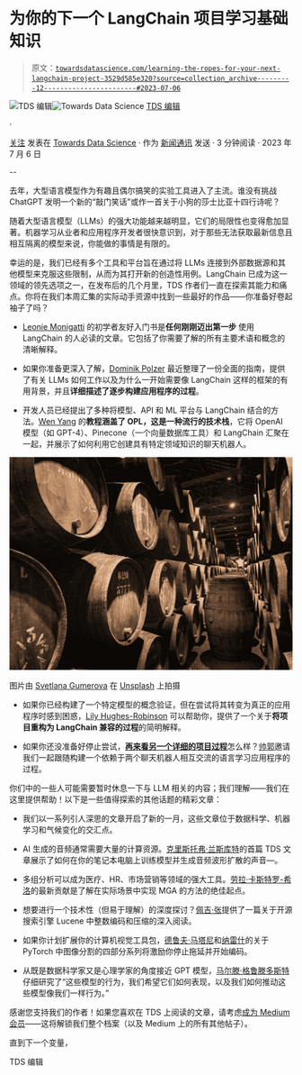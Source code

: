 # 为你的下一个 LangChain 项目学习基础知识

> 原文：[`towardsdatascience.com/learning-the-ropes-for-your-next-langchain-project-3529d585e320?source=collection_archive---------12-----------------------#2023-07-06`](https://towardsdatascience.com/learning-the-ropes-for-your-next-langchain-project-3529d585e320?source=collection_archive---------12-----------------------#2023-07-06)

[](https://towardsdatascience.medium.com/?source=post_page-----3529d585e320--------------------------------)![TDS 编辑](https://towardsdatascience.medium.com/?source=post_page-----3529d585e320--------------------------------)[](https://towardsdatascience.com/?source=post_page-----3529d585e320--------------------------------)![Towards Data Science](https://towardsdatascience.com/?source=post_page-----3529d585e320--------------------------------) [TDS 编辑](https://towardsdatascience.medium.com/?source=post_page-----3529d585e320--------------------------------)

·

[关注](https://medium.com/m/signin?actionUrl=https%3A%2F%2Fmedium.com%2F_%2Fsubscribe%2Fuser%2F7e12c71dfa81&operation=register&redirect=https%3A%2F%2Ftowardsdatascience.com%2Flearning-the-ropes-for-your-next-langchain-project-3529d585e320&user=TDS+Editors&userId=7e12c71dfa81&source=post_page-7e12c71dfa81----3529d585e320---------------------post_header-----------) 发表在 [Towards Data Science](https://towardsdatascience.com/?source=post_page-----3529d585e320--------------------------------) · 作为 [新闻通讯](https://towardsdatascience.com/?source=post_page-----3529d585e320--------------------------------) 发送 · 3 分钟阅读 · 2023 年 7 月 6 日 [](https://medium.com/m/signin?actionUrl=https%3A%2F%2Fmedium.com%2F_%2Fvote%2Ftowards-data-science%2F3529d585e320&operation=register&redirect=https%3A%2F%2Ftowardsdatascience.com%2Flearning-the-ropes-for-your-next-langchain-project-3529d585e320&user=TDS+Editors&userId=7e12c71dfa81&source=-----3529d585e320---------------------clap_footer-----------)

--

[](https://medium.com/m/signin?actionUrl=https%3A%2F%2Fmedium.com%2F_%2Fbookmark%2Fp%2F3529d585e320&operation=register&redirect=https%3A%2F%2Ftowardsdatascience.com%2Flearning-the-ropes-for-your-next-langchain-project-3529d585e320&source=-----3529d585e320---------------------bookmark_footer-----------)

去年，大型语言模型作为有趣且偶尔搞笑的实验工具进入了主流。谁没有挑战 ChatGPT 发明一个新的“敲门笑话”或作一首关于小狗的莎士比亚十四行诗呢？

随着大型语言模型（LLMs）的强大功能越来越明显，它们的局限性也变得愈加显著。机器学习从业者和应用程序开发者很快意识到，对于那些无法获取最新信息且相互隔离的模型来说，你能做的事情是有限的。

幸运的是，我们已经有多个工具和平台旨在通过将 LLMs 连接到外部数据源和其他模型来克服这些限制，从而为其打开新的创造性用例。LangChain 已成为这一领域的领先选项之一，在发布后的几个月里，TDS 作者们一直在探索其能力和痛点。你将在我们本周汇集的实际动手资源中找到一些最好的作品——你准备好卷起袖子了吗？

+   [Leonie Monigatti](https://medium.com/u/3a38da70d8dc?source=post_page-----3529d585e320--------------------------------) 的初学者友好入门书是**任何刚刚迈出第一步** 使用 LangChain 的人必读的文章。它包括了你需要了解的所有主要术语和概念的清晰解释。

+   如果你准备更深入了解，[Dominik Polzer](https://medium.com/u/3ab8d3143e32?source=post_page-----3529d585e320--------------------------------) 最近整理了一份全面的指南，提供了有关 LLMs 如何工作以及为什么一开始需要像 LangChain 这样的框架的有用背景，并且**详细描述了逐步构建应用程序的过程**。

+   开发人员已经提出了多种将模型、API 和 ML 平台与 LangChain 结合的方法。[Wen Yang](https://medium.com/u/cbb5383bd438?source=post_page-----3529d585e320--------------------------------) 的**教程涵盖了 OPL，这是一种流行的技术栈**，它将 OpenAI 模型（如 GPT-4）、Pinecone（一个向量数据库工具）和 LangChain 汇聚在一起，并展示了如何利用它创建具有特定领域知识的聊天机器人。

![](img/35bd39b620f73b294dff4a2b47bc9026.png)

图片由 [Svetlana Gumerova](https://unsplash.com/@bananablackcat?utm_source=medium&utm_medium=referral) 在 [Unsplash](https://unsplash.com/?utm_source=medium&utm_medium=referral) 上拍摄

+   如果你已经构建了一个特定模型的概念验证，但在尝试将其转变为真正的应用程序时感到困惑，[Lily Hughes-Robinson](https://medium.com/u/5389e25ca1bb?source=post_page-----3529d585e320--------------------------------) 可以帮助你，提供了一个关于**将项目重构为 LangChain 兼容的过程**的简明解释。

+   如果你还没准备好停止尝试，[**再来看另一个详细的项目过程**](https://medium.com/towards-data-science/building-an-ai-powered-language-learning-app-learning-from-two-ai-chatting-6db7f9b0d7cd)怎么样？[帅郭](https://medium.com/u/7b08bf52bf9c?source=post_page-----3529d585e320--------------------------------)邀请我们一起跟随构建一个依赖于两个聊天机器人相互交流的语言学习应用程序的过程。

你们中的一些人可能需要暂时休息一下与 LLM 相关的内容；我们理解——我们在这里提供帮助！以下是一些值得探索的其他话题的精彩文章：

+   我们以一系列引人深思的文章开启了新的一月，这些文章位于数据科学、机器学习和气候变化的交汇点。

+   AI 生成的音频通常需要大量的计算资源。[克里斯托弗·兰斯库特](https://medium.com/u/b64548f914a5?source=post_page-----3529d585e320--------------------------------)的首篇 TDS 文章展示了如何在你的笔记本电脑上训练模型并生成音频波形扩散的声音—。

+   多组分析可以成为医疗、HR、市场营销等领域的强大工具。[劳拉·卡斯特罗-希洛](https://medium.com/u/362adbd3ba84?source=post_page-----3529d585e320--------------------------------)的最新贡献是了解在实际场景中实现 MGA 的方法的绝佳起点。

+   想要进行一个技术性（但易于理解）的深度探讨？[佩吉·张](https://medium.com/u/b08bdbf6e014?source=post_page-----3529d585e320--------------------------------)提供了一篇关于开源搜索引擎 Lucene 中整数编码和压缩的深入阅读。

+   如果你计划扩展你的计算机视觉工具包，[德鲁夫·马塔尼](https://medium.com/u/63f5d5495279?source=post_page-----3529d585e320--------------------------------)和[纳雷什](https://medium.com/u/1e659a80cffd?source=post_page-----3529d585e320--------------------------------)的关于 PyTorch 中图像分割的四部分系列将激励你停止拖延并开始编码。

+   从既是数据科学家又是心理学家的角度接近 GPT 模型，[马尔滕·格鲁滕多斯特](https://medium.com/u/22405c3b2875?source=post_page-----3529d585e320--------------------------------)仔细研究了“这些模型的行为，我们希望它们如何表现，以及我们如何推动这些模型像我们一样行为。”

感谢您支持我们的作者！如果您喜欢在 TDS 上阅读的文章，请考虑[成为 Medium 会员](https://bit.ly/tds-membership)——这将解锁我们整个档案（以及 Medium 上的所有其他帖子）。

直到下一个变量，

TDS 编辑
